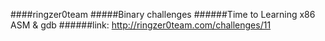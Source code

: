 ####ringzer0team
#####Binary challenges
######Time to Learning x86 ASM & gdb
######link: http://ringzer0team.com/challenges/11
